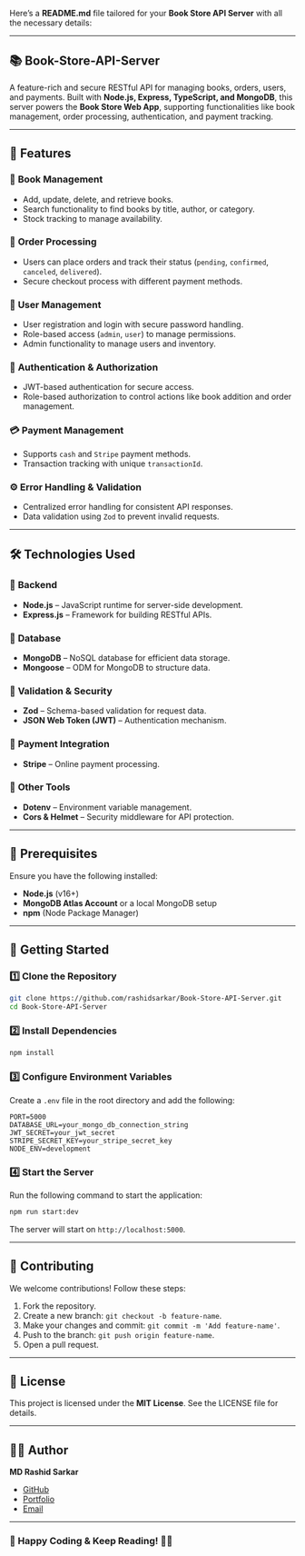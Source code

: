 Here’s a **README.md** file tailored for your **Book Store API Server** with all the necessary details:

---

## 📚 Book-Store-API-Server

A feature-rich and secure RESTful API for managing books, orders, users, and payments. Built with **Node.js, Express, TypeScript, and MongoDB**, this server powers the **Book Store Web App**, supporting functionalities like book management, order processing, authentication, and payment tracking.

---

## 🚀 Features

### 📖 **Book Management**

- Add, update, delete, and retrieve books.
- Search functionality to find books by title, author, or category.
- Stock tracking to manage availability.

### 🛒 **Order Processing**

- Users can place orders and track their status (`pending`, `confirmed`, `canceled`, `delivered`).
- Secure checkout process with different payment methods.

### 👤 **User Management**

- User registration and login with secure password handling.
- Role-based access (`admin`, `user`) to manage permissions.
- Admin functionality to manage users and inventory.

### 🔐 **Authentication & Authorization**

- JWT-based authentication for secure access.
- Role-based authorization to control actions like book addition and order management.

### 💳 **Payment Management**

- Supports `cash` and `Stripe` payment methods.
- Transaction tracking with unique `transactionId`.

### ⚙️ **Error Handling & Validation**

- Centralized error handling for consistent API responses.
- Data validation using `Zod` to prevent invalid requests.

---

## 🛠 Technologies Used

### 🔹 **Backend**

- **Node.js** – JavaScript runtime for server-side development.
- **Express.js** – Framework for building RESTful APIs.

### 🔹 **Database**

- **MongoDB** – NoSQL database for efficient data storage.
- **Mongoose** – ODM for MongoDB to structure data.

### 🔹 **Validation & Security**

- **Zod** – Schema-based validation for request data.
- **JSON Web Token (JWT)** – Authentication mechanism.

### 🔹 **Payment Integration**

- **Stripe** – Online payment processing.

### 🔹 **Other Tools**

- **Dotenv** – Environment variable management.
- **Cors & Helmet** – Security middleware for API protection.

---

## 📌 Prerequisites

Ensure you have the following installed:

- **Node.js** (v16+)
- **MongoDB Atlas Account** or a local MongoDB setup
- **npm** (Node Package Manager)

---

## 🚀 Getting Started

### 1️⃣ Clone the Repository

```bash
git clone https://github.com/rashidsarkar/Book-Store-API-Server.git
cd Book-Store-API-Server
```

### 2️⃣ Install Dependencies

```bash
npm install
```

### 3️⃣ Configure Environment Variables

Create a `.env` file in the root directory and add the following:

```env
PORT=5000
DATABASE_URL=your_mongo_db_connection_string
JWT_SECRET=your_jwt_secret
STRIPE_SECRET_KEY=your_stripe_secret_key
NODE_ENV=development
```

### 4️⃣ Start the Server

Run the following command to start the application:

```bash
npm run start:dev
```

The server will start on `http://localhost:5000`.

---

## 🤝 Contributing

We welcome contributions! Follow these steps:

1. Fork the repository.
2. Create a new branch: `git checkout -b feature-name`.
3. Make your changes and commit: `git commit -m 'Add feature-name'`.
4. Push to the branch: `git push origin feature-name`.
5. Open a pull request.

---

## 📜 License

This project is licensed under the **MIT License**. See the LICENSE file for details.

---

## 👨‍💻 Author

**MD Rashid Sarkar**

- [GitHub](https://github.com/rashidsarkar)
- [Portfolio](https://fabulous-meringue-442652.netlify.app)
- [Email](mailto:rashidsarkar558@gmail.com)

---

### 🚀 Happy Coding & Keep Reading! 📖✨
